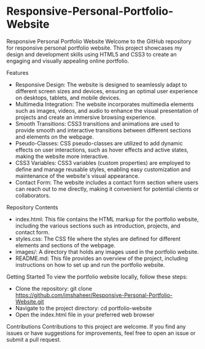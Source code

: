 # Responsive-Personal-Portfolio-Website
Responsive Personal Portfolio Website
Welcome to the GitHub repository for responsive personal portfolio website. This project showcases my design and development skills using HTML5 and CSS3 to create an engaging and visually appealing online portfolio.

Features
- Responsive Design: The website is designed to seamlessly adapt to different screen sizes and devices, ensuring an optimal user experience on desktops, tablets, and mobile devices.
- Multimedia Integration: The website incorporates multimedia elements such as images, videos, and audio to enhance the visual presentation of projects and create an immersive browsing experience.
- Smooth Transitions: CSS3 transitions and animations are used to provide smooth and interactive transitions between different sections and elements on the webpage.
- Pseudo-Classes: CSS pseudo-classes are utilized to add dynamic effects on user interactions, such as hover effects and active states, making the website more interactive.
- CSS3 Variables: CSS3 variables (custom properties) are employed to define and manage reusable styles, enabling easy customization and maintenance of the website's visual appearance.
- Contact Form: The website includes a contact form section where users can reach out to me directly, making it convenient for potential clients or collaborators.

Repository Contents
- index.html: This file contains the HTML markup for the portfolio website, including the various sections such as introduction, projects, and contact form.
- styles.css: The CSS file where the styles are defined for different elements and sections of the webpage.
- images/: A directory that holds any images used in the portfolio website.
- README.md: This file provides an overview of the project, including instructions on how to set up and run the portfolio website.

Getting Started
To view the portfolio website locally, follow these steps:
- Clone the repository: git clone https://github.com/imshaheer/Responsive-Personal-Portfolio-Website.git
- Navigate to the project directory: cd portfolio-website
- Open the index.html file in your preferred web browser
  
Contributions
Contributions to this project are welcome. If you find any issues or have suggestions for improvements, feel free to open an issue or submit a pull request.
